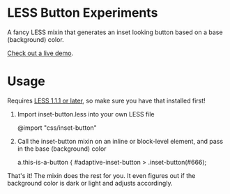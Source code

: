 LESS Button Experiments
=========================

A fancy LESS mixin that generates an inset looking button based on a base (background) color. 

[Check out a live demo](http://jasonrr.github.com/button-experiments/).

Usage
=======

Requires [LESS 1.1.1 or later](https://github.com/cloudhead/less.js), so make sure you have that installed first!

1. Import inset-button.less into your own LESS file

    @import "css/inset-button"

2. Call the inset-button mixin on an inline or block-level element, and pass in the base (background) color

    a.this-is-a-button { #adaptive-inset-button > .inset-button(#666);

That's it! The mixin does the rest for you. It even figures out if the background color is dark or light and adjusts accordingly.
